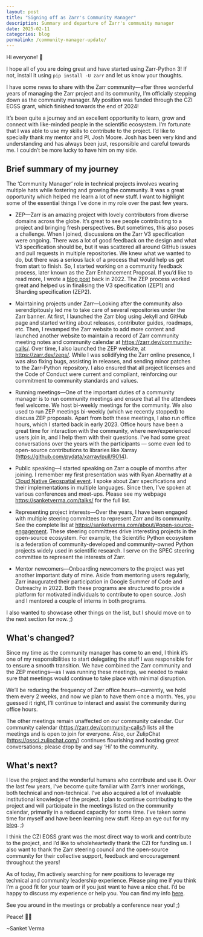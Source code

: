 ```yaml
---
layout: post
title: "Signing off as Zarr's Community Manager"
description: Summary and departure of Zarr's community manager
date: 2025-02-11
categories: blog
permalink: /community-manager-update/
---
```


Hi everyone! 👋

I hope all of you are doing great and have started using Zarr-Python 3! If not,
install it using `pip install -U zarr` and let us know your thoughts.

I have some news to share with the Zarr community—after three wonderful years
of managing the Zarr project and its community, I’m officially stepping down as
the community manager. My position was funded through the CZI EOSS grant, which
finished towards the end of 2024!

It’s been quite a journey and an excellent opportunity to learn, grow and
connect with like-minded people in the scientific ecosystem. I’m fortunate that
I was able to use my skills to contribute to the project. I’d like to specially
thank my mentor and PI, Josh Moore. Josh has been very kind and understanding
and has always been just, responsible and careful towards me. I couldn’t be
more lucky to have him on my side.

## Brief summary of my journey

The ‘Community Manager’ role in technical projects involves wearing multiple
hats while fostering and growing the community. It was a great opportunity
which helped me learn a lot of new stuff. I want to highlight some of the
essential things I’ve done in my role over the past few years.


- ZEP—Zarr is an amazing project with lovely contributors from diverse domains
across the globe. It’s great to see people contributing to a project and
bringing fresh perspectives. But sometimes, this also poses a challenge. When I
joined, discussions on the Zarr V3 specification were ongoing. There was a lot
of good feedback on the design and what V3 specification should be, but it was
scattered all around GitHub issues and pull requests in multiple repositories.
We knew what we wanted to do, but there was a serious lack of a process that
would help us get from start to finish. So, I started working on a community
feedback process, later known as the Zarr Enhancement Proposal. If you’d like
to read more, I wrote a [blog post](https://zarr.dev/blog/zep-inception/) back
in 2022. The ZEP process worked great and helped us in finalising the V3
specification (ZEP1) and Sharding specification (ZEP2).

- Maintaining projects under Zarr—Looking after the community also
serendipitously led me to take care of several repositories under the Zarr
banner. At first, I launched the Zarr blog using Jekyll and GitHub page and
started writing about releases, contributor guides, roadmaps, etc. Then, I
revamped the Zarr website to add more content and launched another website to
maintain a record of Zarr community meeting notes and community calendar at <https://zarr.dev/community-calls/>. Over time, I also launched the ZEP
website, at <https://zarr.dev/zeps/>. While I was solidifying the Zarr online
presence, I was also fixing bugs, assisting in releases, and sending minor
patches to the Zarr-Python repository. I also ensured that all project licenses
and the Code of Conduct were current and compliant, reinforcing our commitment
to community standards and values.

- Running meetings—One of the important duties of a community manager is to run
community meetings and ensure that all the attendees feel welcome. We host
bi-weekly meetings for the community. We also used to run ZEP meetings
bi-weekly (which we recently stopped) to discuss ZEP proposals. Apart from both
these meetings, I also run office hours, which I started back in early 2023.
Office hours have been a great time for interaction with the community, where
new/experienced users join in, and I help them with their questions. I’ve had
some great conversations over the years with the participants — some even led
to open-source contributions to libraries like Xarray
(<https://github.com/pydata/xarray/pull/9014>).

- Public speaking—I started speaking on Zarr a couple of months after joining.  I
remember my first presentation was with Ryan Abernathy at a [Cloud Native
Geospatial event](https://x.com/zarr_dev/status/1516722004858384386). I spoke
about Zarr specifications and their implementations in multiple languages.
Since then, I’ve spoken at various conferences and meet-ups. Please see my
webpage <https://sanketverma.com/talks/> for the full list.

- Representing project interests—Over the years, I have been engaged with
multiple steering committees to represent Zarr and its community. See the
complete list at <https://sanketverma.com/about/#open-source-engagement>. These
steering committees drive interesting projects in the open-source ecosystem.
For example, the Scientific Python ecosystem is a federation of
community-developed and community-owned Python projects widely used in
scientific research. I serve on the SPEC steering committee to represent the
interests of Zarr.

- Mentor newcomers—Onboarding newcomers to the project was yet another important
duty of mine. Aside from mentoring users regularly, Zarr inaugurated their
participation in Google Summer of Code and Outreachy in 2022. Both these
programs are structured to provide a platform for motivated individuals to
contribute to open source. Josh and I mentored a couple of interns in both
programs.

I also wanted to showcase other things on the list, but I should move on to the
next section for now. ;)

## What's changed?

Since my time as the community manager has come to an end, I think it’s one of
my responsibilities to start delegating the stuff I was responsible for to
ensure a smooth transition. We have combined the Zarr community and the ZEP
meetings—as I was running these meetings, we needed to make sure that meetings
would continue to take place with minimal disruption.

We’ll be reducing the frequency of Zarr office hours—currently, we hold them
every 2 weeks, and now we plan to have them once a month. Yes, you guessed it
right, I’ll continue to interact and assist the community during office hours.

The other meetings remain unaffected on our community calendar. Our community
calendar (<https://zarr.dev/community-calls/>) lists all the meetings and is
open to join for everyone. Also, our ZulipChat (<https://ossci.zulipchat.com/>)
continues flourishing and hosting great conversations; please drop by and say
‘Hi’ to the community.

## What's next?

I love the project and the wonderful humans who contribute and use it. Over the
last few years, I’ve become quite familiar with Zarr’s inner workings, both
technical and non-technical. I’ve also acquired a lot of invaluable
institutional knowledge of the project. I plan to continue contributing to the
project and will participate in the meetings listed on the community calendar,
primarily in a reduced capacity for some time. I’ve taken some time for myself
and have been learning new stuff. Keep an eye out for my
[blog](https://sanketverma.com/blog/). ;)

I think the CZI EOSS grant was the most direct way to work and contribute to
the project, and I’d like to wholeheartedly thank the CZI for funding us. I
also want to thank the Zarr steering council and the open-source community for
their collective support, feedback and encouragement throughout the years!

As of today, I’m actively searching for new positions to leverage my technical
and community leadership experience. Please ping me if you think I’m a good fit
for your team or if you just want to have a nice chat. I’d be happy to discuss
my experience or help you. You can find my info
[here](https://sanketverma.com/).

See you around in the meetings or probably a conference near you! ;)

Peace! ✌🏻

~Sanket Verma

<script src="https://giscus.app/client.js"
        data-repo="zarr-developers/blog"
        data-repo-id="R_kgDOGxrWVg"
        data-category="General"
        data-category-id="DIC_kwDOGxrWVs4CU5q_"
        data-mapping="pathname"
        data-strict="0"
        data-reactions-enabled="1"
        data-emit-metadata="0"
        data-input-position="top"
        data-theme="light"
        data-lang="en"
        crossorigin="anonymous"
        async>
</script>
